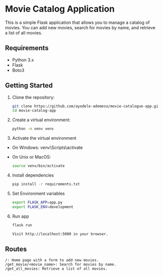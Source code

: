 # Movie Catalog Application

This is a simple Flask application that allows you to manage a catalog of movies. You can add new movies, search for movies by name, and retrieve a list of all movies.

## Requirements

- Python 3.x
- Flask
- Boto3

## Getting Started

1. Clone the repository:

   ```bash
   git clone https://github.com/ayodele-ademeso/movie-catalogue-app.git
   cd movie-catalog-app

2. Create a virtual environment:

    ```bash
    python -m venv venv

3. Activate the virtual environment

- On Windows:
    venv\Scripts\activate

- On Unix or MacOS:
    ```bash
    source venv/bin/activate

4. Install dependencies

    ```bash
    pip install -r requirements.txt

5. Set Environment variables

    ```bash
    export FLASK_APP=app.py
    export FLASK_ENV=development

6. Run app

    ```bash
    flask run

    Visit http://localhost:5000 in your browser.

## Routes
    /: Home page with a form to add new movies.
    /get_movie/<movie_name>: Search for movies by name.
    /get_all_movies: Retrieve a list of all movies.

